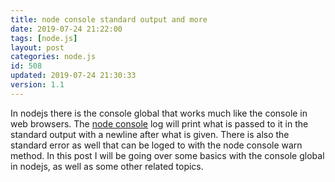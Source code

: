 ```yaml
---
title: node console standard output and more
date: 2019-07-24 21:22:00
tags: [node.js]
layout: post
categories: node.js
id: 508
updated: 2019-07-24 21:30:33
version: 1.1
---
```


In nodejs there is the console global that works much like the console in web browsers. The [node console](https://nodejs.org/api/console.html) log will print what is passed to it in the standard output with a newline after what is given. There is also the standard error as well that can be loged to with the node console warn method. In this post I will be going over some basics with the console global in nodejs, as well as some other related topics.

<!-- more -->

